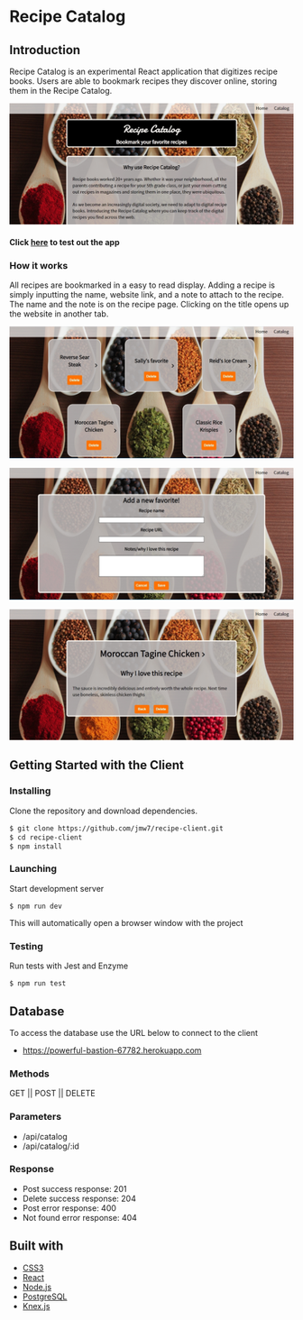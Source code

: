 # Recipe Catalog

## Introduction
Recipe Catalog is an experimental React application that digitizes recipe books. 
Users are able to bookmark recipes they discover online, storing them in the Recipe Catalog.

![Home Page](./images/home.jpg)

#### Click [here](https://recipes-app-zeta.now.sh/) to test out the app 

### How it works
All recipes are bookmarked in a easy to read display. 
Adding a recipe is simply inputting the name, website link, and a note to attach to the recipe.
The name and the note is on the recipe page. Clicking on the title opens up the website in another tab.

![Catalog](./images/catalog.jpg)

![Add Recipe](./images/add_recipe.jpg)

![Recipe](./images/recipe.jpg)


## Getting Started with the Client
### Installing
Clone the repository and download dependencies.
```
$ git clone https://github.com/jmw7/recipe-client.git
$ cd recipe-client
$ npm install
```

### Launching
Start development server
```
$ npm run dev
```
This will automatically open a browser window with the project

### Testing
Run tests with Jest and Enzyme
```
$ npm run test
```

## Database
To access the database use the URL below to connect to the client
 - https://powerful-bastion-67782.herokuapp.com

### Methods
  GET || POST || DELETE

### Parameters
 - /api/catalog
 - /api/catalog/:id

### Response
 - Post success response: 201
 - Delete success response: 204
 - Post error response: 400
 - Not found error response: 404

## Built with
 - [CSS3](https://developer.mozilla.org/en-US/docs/Web/CSS/CSS3)
 - [React](https://reactjs.org/)
 - [Node.js](https://nodejs.org/en/)
 - [PostgreSQL](https://www.postgresql.org/)
 - [Knex.js](http://knexjs.org/)
